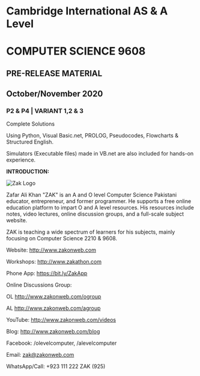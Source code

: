 # **Cambridge International AS & A Level**
# **COMPUTER SCIENCE 9608**
## **PRE-RELEASE MATERIAL**
## October/November 2020
### P2 & P4 | VARIANT 1,2 & 3
Complete Solutions

Using Python, Visual Basic.net, PROLOG, Pseudocodes, Flowcharts & Structured English.

Simulators (Executable files) made in VB.net are also included for hands-on experience.

**INTRODUCTION:**

![Zak Logo](http://www.zakonweb.com/images/logo-rev1.png)


Zafar Ali Khan "ZAK" is an A and O level Computer Science Pakistani educator, entrepreneur, and former programmer. He supports a free online education platform to impart O and A level resources. His resources include notes, video lectures, online discussion groups, and a full-scale subject website.

ZAK is teaching a wide spectrum of learners for his subjects, mainly focusing on Computer Science 2210 & 9608. 

Website:   http://www.zakonweb.com

Workshops: http://www.zakathon.com 

Phone App: https://bit.ly/ZakApp

Online Discussions Group:

OL http://www.zakonweb.com/ogroup

AL http://www.zakonweb.com/agroup 


YouTube: http://www.zakonweb.com/videos

Blog: http://www.zakonweb.com/blog 

Facebook: /olevelcomputer, /alevelcomputer

Email:  zak@zakonweb.com

WhatsApp/Call: +923 111 222 ZAK (925)
